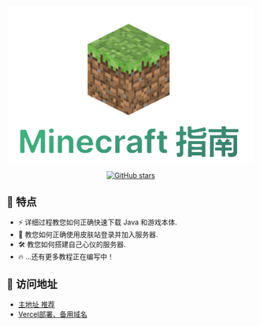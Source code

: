 <p align="center">
<a href="https://mcdocs.iyuan.ltd/" target="_blank" rel="noreferrer noopener">
  <img src="https://raw.githubusercontent.com/iYuanLtd/mc-docs/main/docs/public/assets/img/github.png" alt="Minecraft Guide" width="500">
</a>
</p>

<p align="center">
<a href="https://github.com/iYuanLtd/mc-docs"><img alt="GitHub stars" src="https://img.shields.io/github/stars/iYuanLtd/mc-docs?style=social"></a>
</p>


## 🚀 特点

- ⚡️ 详细过程教您如何正确快速下载 Java 和游戏本体.
- 🖖 教您如何正确使用皮肤站登录并加入服务器.
- 🛠️ 教您如何搭建自己心仪的服务器.
- 🔥 ...还有更多教程正在编写中！

## 🥳 访问地址

- [主地址 推荐](https://mcdocs.iyuan.ltd/)
- [Vercel部署、备用域名](https://mc-docs.vercel.app/)
